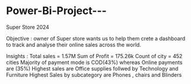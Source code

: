 # Power-Bi-Project--- 
Super Store 2024

Objective :
 owner of Super store wants us to help them crete a dashboard to track and analyse their online sales across the world.

 Insights :
   Total sales = 1.57M
   Sum of Profit = 175.26k
   Count of city = 452 cities
   Majority of payment mode is COD(43%) whereas Online payments are (35%)
   Highest sales are Office supplies follwed by Technology and Furniture
   Highest Sales by subcategory are Phones , chairs and Blinders

   
   

 

